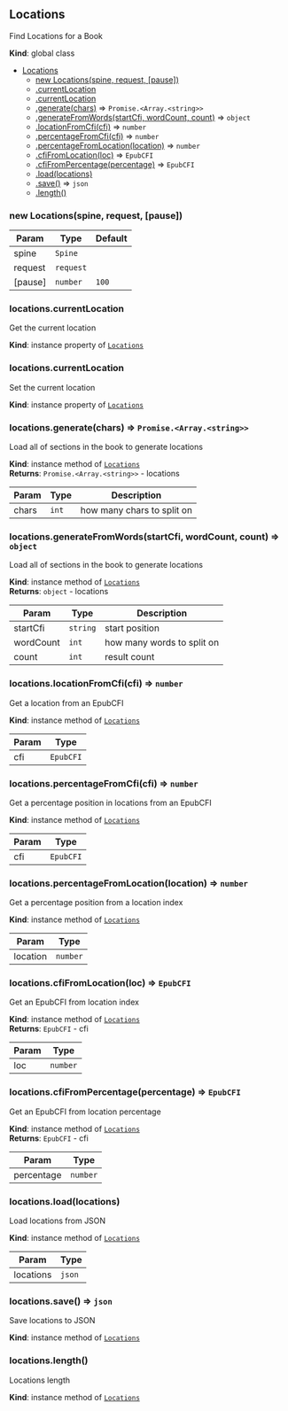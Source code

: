 <a name="Locations"></a>

## Locations
Find Locations for a Book

**Kind**: global class  

* [Locations](#Locations)
    * [new Locations(spine, request, [pause])](#new_Locations_new)
    * [.currentLocation](#Locations+currentLocation)
    * [.currentLocation](#Locations+currentLocation)
    * [.generate(chars)](#Locations+generate) ⇒ <code>Promise.&lt;Array.&lt;string&gt;&gt;</code>
    * [.generateFromWords(startCfi, wordCount, count)](#Locations+generateFromWords) ⇒ <code>object</code>
    * [.locationFromCfi(cfi)](#Locations+locationFromCfi) ⇒ <code>number</code>
    * [.percentageFromCfi(cfi)](#Locations+percentageFromCfi) ⇒ <code>number</code>
    * [.percentageFromLocation(location)](#Locations+percentageFromLocation) ⇒ <code>number</code>
    * [.cfiFromLocation(loc)](#Locations+cfiFromLocation) ⇒ <code>EpubCFI</code>
    * [.cfiFromPercentage(percentage)](#Locations+cfiFromPercentage) ⇒ <code>EpubCFI</code>
    * [.load(locations)](#Locations+load)
    * [.save()](#Locations+save) ⇒ <code>json</code>
    * [.length()](#Locations+length)

<a name="new_Locations_new"></a>

### new Locations(spine, request, [pause])

| Param | Type | Default |
| --- | --- | --- |
| spine | <code>Spine</code> |  | 
| request | <code>request</code> |  | 
| [pause] | <code>number</code> | <code>100</code> | 

<a name="Locations+currentLocation"></a>

### locations.currentLocation
Get the current location

**Kind**: instance property of [<code>Locations</code>](#Locations)  
<a name="Locations+currentLocation"></a>

### locations.currentLocation
Set the current location

**Kind**: instance property of [<code>Locations</code>](#Locations)  
<a name="Locations+generate"></a>

### locations.generate(chars) ⇒ <code>Promise.&lt;Array.&lt;string&gt;&gt;</code>
Load all of sections in the book to generate locations

**Kind**: instance method of [<code>Locations</code>](#Locations)  
**Returns**: <code>Promise.&lt;Array.&lt;string&gt;&gt;</code> - locations  

| Param | Type | Description |
| --- | --- | --- |
| chars | <code>int</code> | how many chars to split on |

<a name="Locations+generateFromWords"></a>

### locations.generateFromWords(startCfi, wordCount, count) ⇒ <code>object</code>
Load all of sections in the book to generate locations

**Kind**: instance method of [<code>Locations</code>](#Locations)  
**Returns**: <code>object</code> - locations  

| Param | Type | Description |
| --- | --- | --- |
| startCfi | <code>string</code> | start position |
| wordCount | <code>int</code> | how many words to split on |
| count | <code>int</code> | result count |

<a name="Locations+locationFromCfi"></a>

### locations.locationFromCfi(cfi) ⇒ <code>number</code>
Get a location from an EpubCFI

**Kind**: instance method of [<code>Locations</code>](#Locations)  

| Param | Type |
| --- | --- |
| cfi | <code>EpubCFI</code> | 

<a name="Locations+percentageFromCfi"></a>

### locations.percentageFromCfi(cfi) ⇒ <code>number</code>
Get a percentage position in locations from an EpubCFI

**Kind**: instance method of [<code>Locations</code>](#Locations)  

| Param | Type |
| --- | --- |
| cfi | <code>EpubCFI</code> | 

<a name="Locations+percentageFromLocation"></a>

### locations.percentageFromLocation(location) ⇒ <code>number</code>
Get a percentage position from a location index

**Kind**: instance method of [<code>Locations</code>](#Locations)  

| Param | Type |
| --- | --- |
| location | <code>number</code> | 

<a name="Locations+cfiFromLocation"></a>

### locations.cfiFromLocation(loc) ⇒ <code>EpubCFI</code>
Get an EpubCFI from location index

**Kind**: instance method of [<code>Locations</code>](#Locations)  
**Returns**: <code>EpubCFI</code> - cfi  

| Param | Type |
| --- | --- |
| loc | <code>number</code> | 

<a name="Locations+cfiFromPercentage"></a>

### locations.cfiFromPercentage(percentage) ⇒ <code>EpubCFI</code>
Get an EpubCFI from location percentage

**Kind**: instance method of [<code>Locations</code>](#Locations)  
**Returns**: <code>EpubCFI</code> - cfi  

| Param | Type |
| --- | --- |
| percentage | <code>number</code> | 

<a name="Locations+load"></a>

### locations.load(locations)
Load locations from JSON

**Kind**: instance method of [<code>Locations</code>](#Locations)  

| Param | Type |
| --- | --- |
| locations | <code>json</code> | 

<a name="Locations+save"></a>

### locations.save() ⇒ <code>json</code>
Save locations to JSON

**Kind**: instance method of [<code>Locations</code>](#Locations)  
<a name="Locations+length"></a>

### locations.length()
Locations length

**Kind**: instance method of [<code>Locations</code>](#Locations)  
